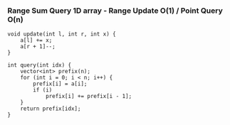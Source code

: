 ### Range Sum Query 1D array - Range Update O(1) / Point Query O(n)
```
void update(int l, int r, int x) {
	a[l] += x;
	a[r + 1]--;
}

int query(int idx) {
	vector<int> prefix(n);
	for (int i = 0; i < n; i++) {
		prefix[i] = a[i];
		if (i)
			prefix[i] += prefix[i - 1];
	}
	return prefix[idx];
}
```
